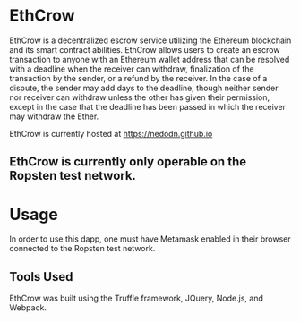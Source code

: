 # EthCrow
EthCrow is a decentralized escrow service utilizing the Ethereum blockchain and its smart contract abilities. EthCrow allows users to create an escrow transaction to anyone with an Ethereum wallet address that can be resolved with a deadline when the receiver can withdraw, finalization of the transaction by the sender, or a refund by the receiver. In the case of a dispute, the sender may add days to the deadline, though neither sender nor receiver can withdraw unless the other has given their permission, except in the case that the deadline has been passed in which the receiver may withdraw the Ether.

EthCrow is currently hosted at https://nedodn.github.io

## EthCrow is currently only operable on the Ropsten test network.

# Usage
In order to use this dapp, one must have Metamask enabled in their browser connected to the Ropsten test network.

## Tools Used
EthCrow was built using the Truffle framework, JQuery, Node.js, and Webpack.
